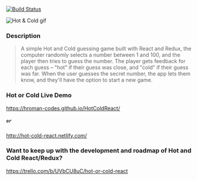 [![Build Status](https://travis-ci.org/getromandev/HotColdReact.svg?branch=master)](https://travis-ci.org/getromandev/HotColdReact)

![Hot & Cold gif](./public/img/hot-cold.gif)

### Description
>A simple Hot and Cold guessing game built with React and Redux, the computer randomly selects a number between 1 and 100, and the player then tries to guess the number. The player gets feedback for each guess – "hot" if their guess was close, and "cold" if their guess was far. When the user guesses the secret number, the app lets them know, and they'll have the option to start a new game.

### Hot or Cold Live Demo
https://hroman-codes.github.io/HotColdReact/
##### ```or```
http://hot-cold-react.netlify.com/

### Want to keep up with the development and roadmap of Hot and Cold React/Redux?  
https://trello.com/b/UVbCU8uC/hot-or-cold-react
